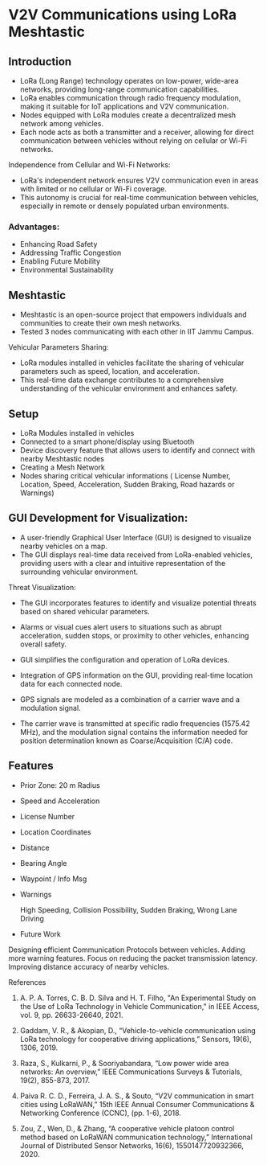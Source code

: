 # V2V Communications using LoRa Meshtastic 



## Introduction

- LoRa (Long Range) technology operates on low-power, wide-area networks, providing long-range communication capabilities.
- LoRa enables communication through radio frequency modulation, making it suitable for IoT applications and V2V communication.
- Nodes equipped with LoRa modules create a decentralized mesh network among vehicles.
- Each node acts as both a transmitter and a receiver, allowing for direct communication between vehicles without relying on cellular or Wi-Fi networks.

Independence from Cellular and Wi-Fi Networks:
- LoRa's independent network ensures V2V communication even in areas with limited or no cellular or Wi-Fi coverage.
- This autonomy is crucial for real-time communication between vehicles, especially in remote or densely populated urban environments.

### Advantages:
- Enhancing Road Safety
- Addressing Traffic Congestion
- Enabling Future Mobility
- Environmental Sustainability

## Meshtastic

- Meshtastic is an open-source project that empowers individuals and communities to create their own mesh networks.
- Tested 3 nodes communicating with each other in IIT Jammu Campus.





Vehicular Parameters Sharing:
- LoRa modules installed in vehicles facilitate the sharing of vehicular parameters such as speed, location, and acceleration.
- This real-time data exchange contributes to a comprehensive understanding of the vehicular environment and enhances safety.

## Setup




- LoRa Modules installed in vehicles
- Connected to a smart phone/display using Bluetooth
- Device discovery feature that allows users to identify and connect with nearby Meshtastic nodes
- Creating a Mesh Network
- Nodes sharing critical vehicular informations
( License Number, Location, Speed, Acceleration, Sudden Braking, Road hazards or Warnings)

## GUI Development for Visualization:

- A user-friendly Graphical User Interface (GUI) is designed to visualize nearby vehicles on a map.
- The GUI displays real-time data received from LoRa-enabled vehicles, providing users with a clear and intuitive representation of the surrounding vehicular environment.

Threat Visualization:
- The GUI incorporates features to identify and visualize potential threats based on shared vehicular parameters.
- Alarms or visual cues alert users to situations such as abrupt acceleration, sudden stops, or proximity to other vehicles, enhancing overall safety.


- GUI simplifies the configuration and operation of LoRa devices.
- Integration of GPS information on the GUI, providing real-time location data for each connected node. 

- GPS signals are modeled as a combination of a carrier wave and a modulation signal. 

- The carrier wave is transmitted at specific radio frequencies (1575.42 MHz), and the modulation signal contains the information needed for position determination known as Coarse/Acquisition (C/A) code.





## Features

- Prior Zone: 20 m Radius
- Speed and Acceleration



- License Number
- Location Coordinates
- Distance
- Bearing Angle



- Waypoint / Info Msg




- Warnings

   High Speeding,
   Collision Possibility,
   Sudden Braking,
   Wrong Lane Driving

- Future Work


Designing efficient Communication Protocols between vehicles.
Adding more warning features.
Focus on reducing the packet transmission latency.
Improving distance accuracy of nearby vehicles.


References

1. A. P. A. Torres, C. B. D. Silva and H. T. Filho, "An Experimental Study on the Use of LoRa Technology in Vehicle Communication," in IEEE Access, vol. 9, pp. 26633-26640, 2021.

2. Gaddam, V. R., & Akopian, D., “Vehicle-to-vehicle communication using LoRa technology for cooperative driving applications,” Sensors, 19(6), 1306, 2019. 

3. Raza, S., Kulkarni, P., & Sooriyabandara, “Low power wide area networks: An overview,” IEEE Communications Surveys & Tutorials, 19(2), 855-873,  2017. 

4. Paiva R. C. D., Ferreira, J. A. S., & Souto, “V2V communication in smart cities using LoRaWAN,” 15th IEEE Annual Consumer Communications & Networking Conference (CCNC), (pp. 1-6), 2018. 

5. Zou, Z., Wen, D., & Zhang, “A cooperative vehicle platoon control method based on LoRaWAN communication technology,” International Journal of Distributed Sensor Networks, 16(6), 1550147720932366, 2020. 



